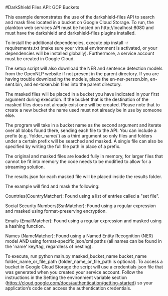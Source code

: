 #DarkShield Files API: GCP Buckets

This example demonstrates the use of the darkshield-files API to search and mask files located in a bucket on Google Cloud Storage. To run, the plankton web services API must be hosted on http://localhost:8080 and must have the darkshield and darkshield-files plugins installed.

To install the additional dependencies, execute pip install -r requirements.txt (make sure your virtual environment is activated, or your dependencies will be installed globally). Furthermore, a service account must be created in Google Cloud.

The setup script will also download the NER and sentence detection models from the OpenNLP website if not present in the parent directory. If you are having trouble downloading the models, place the en-ner-person.bin, en-sent.bin, and en-token.bin files into the parent directory.

The masked files will be placed in a bucket you have indicated in your first argument during execution. If the bucket that is the destination of the masked files does not already exist one will be created. Please note that to create a new bucket the name used must not already be in use by someone else.

The program will take in a bucket name as the second argument and iterate over all blobs found there, sending each file to the API. You can include a prefix (e.g. ‘folder_name/’) as a third argument so only files and folders under a certain prefix will be searched and masked.  A single file can also be specified by writing the full file path in place of a prefix.

The original and masked files are loaded fully in memory, for larger files that cannot be fit into memory the code needs to be modified to allow for a streaming solution.

The results.json for each masked file will be placed inside the results folder.

The example will find and mask the following:

Countries(CountryMatcher): Found using a list of entries called a "set file".
    
Social Security Numbers(SsnMatcher): Found using a regular expression and masked using format-preserving encryption.
    
Emails (EmailMatcher): Found using a regular expression and masked using a hashing function.
    
Names (NameMatcher): Found using a Named Entity Recognition (NER) model AND using format-specific json/xml paths (all names can be found in the 'name' key/tag, regardless of nesting).

To execute, run python main.py masked_bucket_name bucket_name folder_name_or_file_path (folder_name_or_file_path is optional). To access a bucket in Google Cloud Storage the script will use a credentials json file that was generated when you created your service account. Follow the instructions in the Setting the environment variable section (https://cloud.google.com/docs/authentication/getting-started) so your application’s code can access the authentication credentials.
